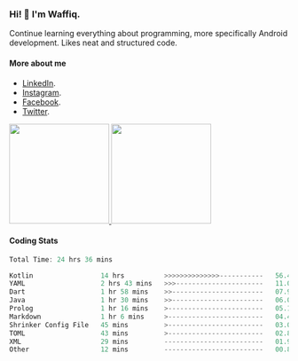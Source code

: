 ### Hi! 👋 I'm Waffiq.

Continue learning everything about programming, more specifically Android development. Likes neat and structured code.

#### More about me 
- [LinkedIn](https://www.linkedin.com/in/waffiqaziz/).
- [Instagram](https://www.instagram.com/waffiqaziz/).
- [Facebook](https://web.facebook.com/WaffiqAziz/).
- [Twitter](https://twitter.com/AzizWaffiq).

<p align="left">
<a href="https://github.com/waffiqaziz">
  <img height="180em" src="https://github-readme-stats-eight-theta.vercel.app/api?username=waffiqaziz&show_icons=true&theme=algolia&include_all_commits=true&count_private=true"/>
  <img height="180em" src="https://github-readme-stats-eight-theta.vercel.app/api/top-langs/?username=waffiqaziz&layout=compact&langs_count=8&theme=algolia"/>
</a>
</p>

#### Coding Stats
<!--START_SECTION:waka-->

```rust
Total Time: 24 hrs 36 mins

Kotlin                 14 hrs          >>>>>>>>>>>>>>-----------   56.46 %
YAML                   2 hrs 43 mins   >>>----------------------   11.00 %
Dart                   1 hr 58 mins    >>-----------------------   07.96 %
Java                   1 hr 30 mins    >>-----------------------   06.08 %
Prolog                 1 hr 16 mins    >------------------------   05.15 %
Markdown               1 hr 6 mins     >------------------------   04.47 %
Shrinker Config File   45 mins         >------------------------   03.02 %
TOML                   43 mins         >------------------------   02.89 %
XML                    29 mins         -------------------------   01.99 %
Other                  12 mins         -------------------------   00.81 %
```

<!--END_SECTION:waka-->
